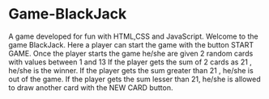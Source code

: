 # Game-BlackJack
A game developed for fun with HTML,CSS and JavaScript.
Welcome to the game BlackJack. 
Here a player can start the game with the button START GAME. 
Once the player starts the game he/she are given 2 random cards with values between 1 and 13
If the player gets the sum of 2 cards as 21 , he/she is the winner.
If the player gets the sum greater than 21 , he/she is out of the game.
If the player gets the sum lesser than 21, he/she is allowed to draw another card with the NEW CARD button.
